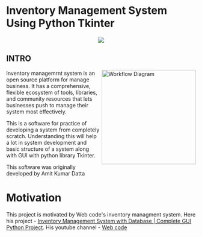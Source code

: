    # Inventory Management System Using Python Tkinter
<div align="center">
  <img src="https://www.biz4solutions.com/blog/wp-content/uploads/2020/07/banner_9_Jul.jpg">
</div>

## INTRO
<img src="http://itsourcecode.com/wp-content/uploads/2021/06/Inventory-Management-System-General-Use-Case-Diagram.png" alt="Workflow Diagram" align="right" width="250" />
Inventory managemrnt system is an open source platform for manage business. It has a comprehensive, flexible ecosystem of tools, libraries, and community resources that lets businesses push to manage their system most effectively.

This is a software for practice of developing a system from completely scratch. Understanding this will help a lot in system development and basic structure of a system along with GUI with python library Tkinter.

This software was originally developed by Amit Kumar Datta

# Motivation
This project is motivated by Web code's inventory managment system. Here his project - [Inventory Management System with Database | Complete GUI Python Project](https://www.youtube.com/playlist?list=PL4P8sY6zvjk6ef4lpm6XiwJVRahLCp6DI). His youtube channel - [Web code](https://www.youtube.com/channel/UCKJnF_GhwvmXqtGh9LePXpg)

